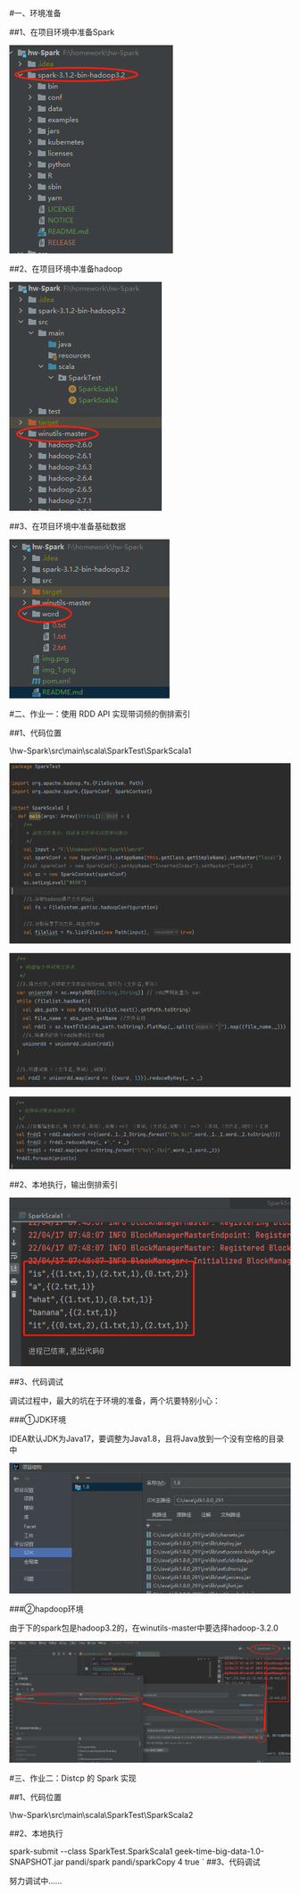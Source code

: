 #一、环境准备

##1、在项目环境中准备Spark

![./img.png](img.png)

##2、在项目环境中准备hadoop

![img_1.png](img_1.png)

##3、在项目环境中准备基础数据

![img_2.png](img_2.png)

#二、作业一：使用 RDD API 实现带词频的倒排索引

##1、代码位置

\hw-Spark\src\main\scala\SparkTest\SparkScala1

![img_6.png](img_6.png)

![img_7.png](img_7.png)

![img_8.png](img_8.png)

##2、本地执行，输出倒排索引

![img_3.png](img_3.png)

##3、代码调试

调试过程中，最大的坑在于环境的准备，两个坑要特别小心：

###①JDK环境

IDEA默认JDK为Java17，要调整为Java1.8，且将Java放到一个没有空格的目录中

![img_4.png](img_4.png)

###②hapdoop环境

由于下的spark包是hadoop3.2的，在winutils-master中要选择hadoop-3.2.0

![img_5.png](img_5.png)


#三、作业二：Distcp 的 Spark 实现

##1、代码位置

\hw-Spark\src\main\scala\SparkTest\SparkScala2

##2、本地执行

spark-submit --class SparkTest.SparkScala1 geek-time-big-data-1.0-SNAPSHOT.jar pandi/spark pandi/sparkCopy 4 true
`
##3、代码调试

努力调试中……